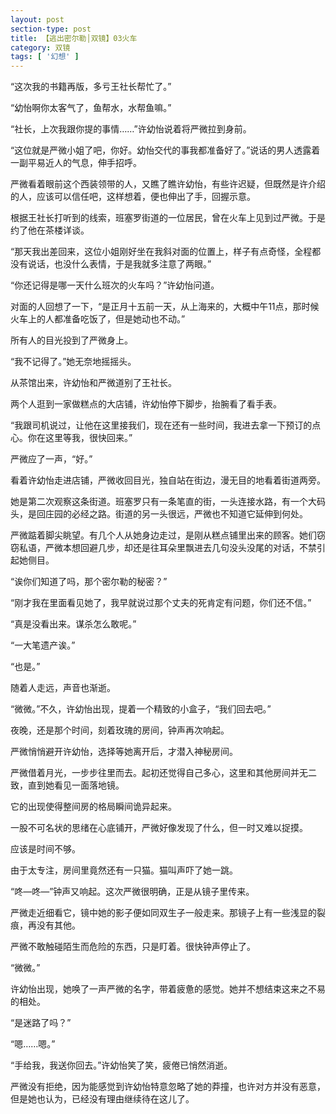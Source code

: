 ```yaml
---
layout: post
section-type: post
title: 【逃出密尔勒│双镜】03火车
category: 双镜
tags: [ '幻想' ]
---
```

“这次我的书籍再版，多亏王社长帮忙了。”

“幼怡啊你太客气了，鱼帮水，水帮鱼嘛。”

“社长，上次我跟你提的事情……”许幼怡说着将严微拉到身前。

“这位就是严微小姐了吧，你好。幼怡交代的事我都准备好了。”说话的男人透露着一副平易近人的气息，伸手招呼。

严微看着眼前这个西装领带的人，又瞧了瞧许幼怡，有些许迟疑，但既然是许介绍的人，应该可以信任吧，这样想着，便也伸出了手，回握示意。

根据王社长打听到的线索，班塞罗街道的一位居民，曾在火车上见到过严微。于是约了他在茶楼详谈。

“那天我出差回来，这位小姐刚好坐在我斜对面的位置上，样子有点奇怪，全程都没有说话，也没什么表情，于是我就多注意了两眼。”

“你还记得是哪一天什么班次的火车吗？”许幼怡问道。

对面的人回想了一下，“是正月十五前一天，从上海来的，大概中午11点，那时候火车上的人都准备吃饭了，但是她动也不动。”

所有人的目光投到了严微身上。

“我不记得了。”她无奈地摇摇头。

从茶馆出来，许幼怡和严微道别了王社长。

两个人逛到一家做糕点的大店铺，许幼怡停下脚步，抬腕看了看手表。

“我跟司机说过，让他在这里接我们，现在还有一些时间，我进去拿一下预订的点心。你在这里等我，很快回来。”

严微应了一声，“好。”

看着许幼怡走进店铺，严微收回目光，独自站在街边，漫无目的地看着街道两旁。

她是第二次观察这条街道。班塞罗只有一条笔直的街，一头连接水路，有一个大码头，是回庄园的必经之路。街道的另一头很远，严微也不知道它延伸到何处。

严微踮着脚尖眺望。有几个人从她身边走过，是刚从糕点铺里出来的顾客。她们窃窃私语，严微本想回避几步，却还是往耳朵里飘进去几句没头没尾的对话，不禁引起她侧目。

“诶你们知道了吗，那个密尔勒的秘密？”

“刚才我在里面看见她了，我早就说过那个丈夫的死肯定有问题，你们还不信。”

“真是没看出来。谋杀怎么敢呢。”

“一大笔遗产诶。”

“也是。”

随着人走远，声音也渐逝。

“微微。”不久，许幼怡出现，提着一个精致的小盒子，“我们回去吧。”

夜晚，还是那个时间，刻着玫瑰的房间，钟声再次响起。

严微悄悄避开许幼怡，选择等她离开后，才潜入神秘房间。

严微借着月光，一步步往里而去。起初还觉得自己多心，这里和其他房间并无二致，直到她看见一面落地镜。

它的出现使得整间房的格局瞬间诡异起来。

一股不可名状的思绪在心底铺开，严微好像发现了什么，但一时又难以捉摸。

应该是时间不够。

由于太专注，房间里竟然还有一只猫。猫叫声吓了她一跳。

“咚—咚—”钟声又响起。这次严微很明确，正是从镜子里传来。

严微走近细看它，镜中她的影子便如同双生子一般走来。那镜子上有一些浅显的裂痕，再没有其他。

严微不敢触碰陌生而危险的东西，只是盯着。很快钟声停止了。

“微微。”

许幼怡出现，她唤了一声严微的名字，带着疲惫的感觉。她并不想结束这来之不易的相处。

“是迷路了吗？”

“嗯……嗯。”

“手给我，我送你回去。”许幼怡笑了笑，疲倦已悄然消逝。

严微没有拒绝，因为能感觉到许幼怡特意忽略了她的莽撞，也许对方并没有恶意，但是她也认为，已经没有理由继续待在这儿了。

